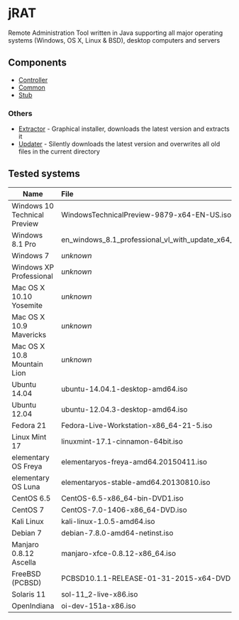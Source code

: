 # jRAT

Remote Administration Tool written in Java supporting all major operating systems (Windows, OS X, Linux & BSD), desktop computers and servers

## Components

- [Controller](Controller/)
- [Common](Common/)
- [Stub](Stub/)

### Others

- [Extractor](Extractor/) - Graphical installer, downloads the latest version and extracts it
- [Updater](Updater/) - Silently downloads the latest version and overwrites all old files in the current directory

## Tested systems

| Name	  							| File
| ---         						| :---
| Windows 10 Technical Preview		| WindowsTechnicalPreview-9879-x64-EN-US.iso
| Windows 8.1 Pro					| en_windows_8.1_professional_vl_with_update_x64_dvd_4065194.iso
| Windows 7							| _unknown_
| Windows XP Professional			| _unknown_
| Mac OS X 10.10 Yosemite			| _unknown_
| Mac OS X 10.9 Mavericks			| _unknown_
| Mac OS X 10.8 Mountain Lion		| _unknown_
| Ubuntu 14.04						| ubuntu-14.04.1-desktop-amd64.iso
| Ubuntu 12.04						| ubuntu-12.04.3-desktop-amd64.iso
| Fedora 21							| Fedora-Live-Workstation-x86_64-21-5.iso
| Linux Mint 17						| linuxmint-17.1-cinnamon-64bit.iso
| elementary OS	Freya				| elementaryos-freya-amd64.20150411.iso
| elementary OS	Luna				| elementaryos-stable-amd64.20130810.iso
| CentOS 6.5						| CentOS-6.5-x86_64-bin-DVD1.iso
| CentOS 7							| CentOS-7.0-1406-x86_64-DVD.iso
| Kali Linux						| kali-linux-1.0.5-amd64.iso
| Debian 7							| debian-7.8.0-amd64-netinst.iso
| Manjaro 0.8.12 Ascella			| manjaro-xfce-0.8.12-x86_64.iso
| FreeBSD (PCBSD)					| PCBSD10.1.1-RELEASE-01-31-2015-x64-DVD-USB.iso
| Solaris 11						| sol-11_2-live-x86.iso
| OpenIndiana						| oi-dev-151a-x86.iso
